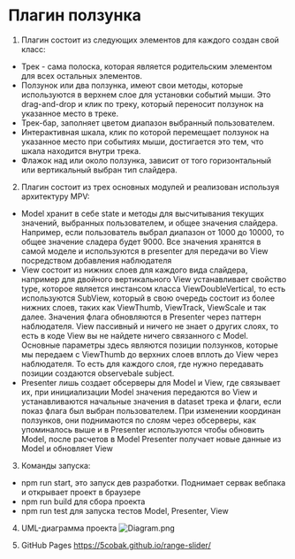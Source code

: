 # Плагин ползунка

1. Плагин состоит из следующих элементов для каждого создан свой класс:

- Трек - сама полоска, которая является родительским элементом для всех остальных элементов.
- Ползунок или два ползунка, имеют свои методы, которые используются в верхнем слое для установки событий мыши.
  Это drag-and-drop и клик по треку, который переносит ползунок на указанное место в треке.
- Трек-бар, заполняет цветом диапазон выбранный пользователем.
- Интерактивная шкала, клик по которой перемещает ползунок на указанное место при событиях мыши, достигается это тем, что шкала находится внутри трека.
- Флажок над или около ползунка, зависит от того горизонтальный или вертикальный выбран тип слайдера.

2. Плагин состоит из трех основных модулей и реализован используя архитектуру MPV:

- Model хранит в себе state и методы для высчитывания текущих значений, выбранных пользователем, и общее значения слайдера. Например, если пользователь выбрал диапазон от 1000 до 10000, то общее значение сладера будет 9000. Все значения хранятся в самой моделе и используются в presenter для передачи во View посредством добавления наблюдателя
- View состоит из нижних слоев для каждого вида слайдера, например для двойного вертикального View устанавливает свойство type, которое является инстансом класса ViewDoubleVertical, то есть используются SubView, который в свою очередь состоит из более нижних слоев, таких как ViewThumb, ViewTrack, ViewScale и так далее.
  Значения флага обновляются в Presenter через паттерн наблюдателя. View пассивный и ничего не знает о других слоях, то есть в коде View вы не найдете ничего связанного с Model.
  Основные параметры здесь являются позиции ползунков, которые мы передаем с ViewThumb до верхних слоев вплоть до View через наблюдателя. То есть для каждого слоя, где нужно передавать позиции создаются observebale subject.
- Presenter лишь создает обсерверы для Model и View, где связывает их, при инициализации Model значения передаются во View и устанавливаются начальные значения в dataset трека и флаги, если показ флага был выбран пользователем.
  При изменении координан ползунков, они поднимаются по слоям через обсерверы, как упоминалось выше и в Presenter используются чтобы обновить Model, после расчетов в Model Presenter получает новые данные из Model и обновляет View

3. Команды запуска:

- npm run start, это запуск дев разработки. Поднимает сервак вебпака и открывает проект в браузере
- npm run build для сбора проекта
- npm run test для запуска тестов Model, Presenter, View

4. UML-диаграмма проекта ![Diagram.png](https://github.com/5cobak/range-slider/tree/master/diagram/Diagram.png)

5. GitHub Pages https://5cobak.github.io/range-slider/
